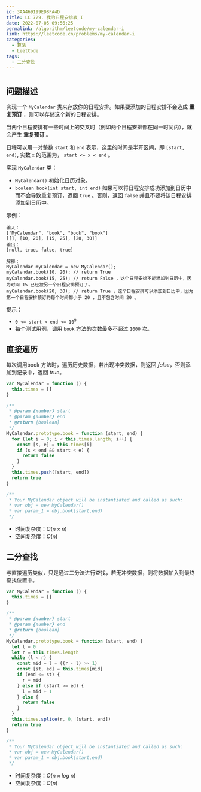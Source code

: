 ```yaml
---
id: 3AA469199ED8FA4D
title: LC 729. 我的日程安排表 I
date: 2022-07-05 09:56:25
permalink: /algorithm/leetcode/my-calendar-i
link: https://leetcode.cn/problems/my-calendar-i
categories:
  - 算法
  - LeetCode
tags:
  - 二分查找
---
```


#

<Level :type='2'/>

## 问题描述

实现一个 `MyCalendar` 类来存放你的日程安排。如果要添加的日程安排不会造成 **重复预订** ，则可以存储这个新的日程安排。

当两个日程安排有一些时间上的交叉时（例如两个日程安排都在同一时间内），就会产生 **重复预订** 。

日程可以用一对整数 `start` 和 `end` 表示，这里的时间是半开区间，即 `[start, end)`, 实数 `x` 的范围为， `start <= x < end` 。

实现 `MyCalendar` 类：

- `MyCalendar()` 初始化日历对象。
- `boolean book(int start, int end)` 如果可以将日程安排成功添加到日历中而不会导致重复预订，返回 `true` 。否则，返回 `false` 并且不要将该日程安排添加到日历中。

示例：

```text
输入：
["MyCalendar", "book", "book", "book"]
[[], [10, 20], [15, 25], [20, 30]]
输出：
[null, true, false, true]

解释：
MyCalendar myCalendar = new MyCalendar();
myCalendar.book(10, 20); // return True
myCalendar.book(15, 25); // return False ，这个日程安排不能添加到日历中，因为时间 15 已经被另一个日程安排预订了。
myCalendar.book(20, 30); // return True ，这个日程安排可以添加到日历中，因为第一个日程安排预订的每个时间都小于 20 ，且不包含时间 20 。
```

提示：

- <code>0 <= start < end <= 10<sup>9</sup></code>
- 每个测试用例，调用 `book` 方法的次数最多不超过 `1000` 次。

## 直接遍历

每次调用$\text {book}$ 方法时，遍历历史数据，若出现冲突数据，则返回 $false$，否则添加到记录中，返回 $true$。

```javascript
var MyCalendar = function () {
  this.times = []
}

/**
 * @param {number} start
 * @param {number} end
 * @return {boolean}
 */
MyCalendar.prototype.book = function (start, end) {
  for (let i = 0; i < this.times.length; i++) {
    const [s, e] = this.times[i]
    if (s < end && start < e) {
      return false
    }
  }
  this.times.push([start, end])
  return true
}

/**
 * Your MyCalendar object will be instantiated and called as such:
 * var obj = new MyCalendar()
 * var param_1 = obj.book(start,end)
 */
```

- 时间复杂度：$O(n \times n)$
- 空间复杂度：$O(n)$

## 二分查找

与直接遍历类似，只是通过二分法进行查找，若无冲突数据，则将数据加入到最终查找位置中。

```javascript
var MyCalendar = function () {
  this.times = []
}

/**
 * @param {number} start
 * @param {number} end
 * @return {boolean}
 */
MyCalendar.prototype.book = function (start, end) {
  let l = 0
  let r = this.times.length
  while (l < r) {
    const mid = l + ((r - l) >> 1)
    const [st, ed] = this.times[mid]
    if (end <= st) {
      r = mid
    } else if (start >= ed) {
      l = mid + 1
    } else {
      return false
    }
  }
  this.times.splice(r, 0, [start, end])
  return true
}

/**
 * Your MyCalendar object will be instantiated and called as such:
 * var obj = new MyCalendar()
 * var param_1 = obj.book(start,end)
 */
```

- 时间复杂度：$O(n \times log\;n)$
- 空间复杂度：$O(n)$
